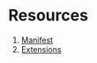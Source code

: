 # Resources

1. [Manifest](https://developer.chrome.com/docs/extensions/mv3/manifest/)
2. [Extensions](https://developer.chrome.com/docs/extensions/)
